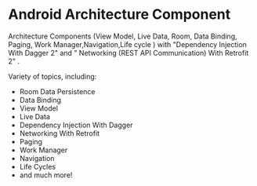 # Android Architecture Component

Architecture Components (View Model, Live Data, Room, Data Binding, Paging, Work Manager,Navigation,Life cycle  ) with "Dependency Injection With Dagger 2"  and " Networking (REST API Communication) With Retrofit 2" .

Variety of topics, including:
- Room Data Persistence
- Data Binding
- View Model
- Live Data
- Dependency Injection With Dagger
- Networking With Retrofit
- Paging
- Work Manager
- Navigation
- Life Cycles
- and much more!
